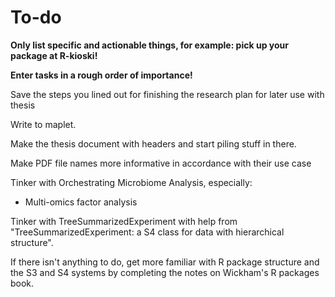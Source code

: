 # To-do

**Only list specific and actionable things, for example: pick up your package at R-kioski!**

**Enter tasks in a rough order of importance!**

Save the steps you lined out for finishing the research plan for later use with thesis

Write to maplet.

Make the thesis document with headers and start piling stuff in there.

Make PDF file names more informative in accordance with their use case

Tinker with Orchestrating Microbiome Analysis, especially:
- Multi-omics factor analysis

Tinker with TreeSummarizedExperiment with help from "TreeSummarizedExperiment: a S4 class for data with hierarchical structure".

If there isn't anything to do, get more familiar with R package structure and the S3 and S4 systems by completing the notes on Wickham's R packages book.
